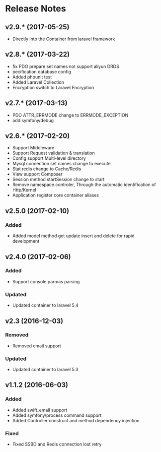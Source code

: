 # Release Notes
## v2.9.* (2017-05-25)
- Directly into the Container from laravel framework

## v2.8.* (2017-03-22)
- fix PDO prepare set names not support aliyun DRDS
- pecification database config
- Added phpunit test
- Added Laravel Collection
- Encryption switch to Laravel Encryption

## v2.7.* (2017-03-13)
- PDO ATTR_ERRMODE change to ERRMODE_EXCEPTION
- add symfony/debug

## v2.6.* (2017-02-20)

- Support Middleware
- Support Request validation & translation
- Config support Multi-level directory 
- Mysql connection set names change to execute
- Stat redis change to Cache/Redis
- View support Composer
- Session method startSession change to start
- Remove namespace.controler, Through the automatic identification of Http/Kernel
- Application register core container aliases

## v2.5.0 (2017-02-10)

### Added
- Added model method get update insert and delete for rapid development

## v2.4.0 (2017-02-06)

### Added
- Support console parmas parsing

### Updated
- Updated container to laravel 5.4

## v2.3 (2016-12-03)

### Removed
- Removed email support

### Updated
- Updated container to laravel 5.3

## v1.1.2 (2016-06-03)

### Added
- Added swift_email support
- Added symfony/process command support
- Added Controller construct and method dependency injection

### Fixed
- Fixed SSBD and Redis connection lost retry

